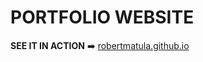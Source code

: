 # PORTFOLIO WEBSITE

**SEE IT IN ACTION** :arrow_right: [robertmatula.github.io](https://robertmatula.github.io/)
